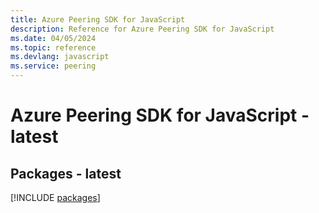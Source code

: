 ```yaml
---
title: Azure Peering SDK for JavaScript
description: Reference for Azure Peering SDK for JavaScript
ms.date: 04/05/2024
ms.topic: reference
ms.devlang: javascript
ms.service: peering
---
```

# Azure Peering SDK for JavaScript - latest
## Packages - latest
[!INCLUDE [packages](peering-index.md)]